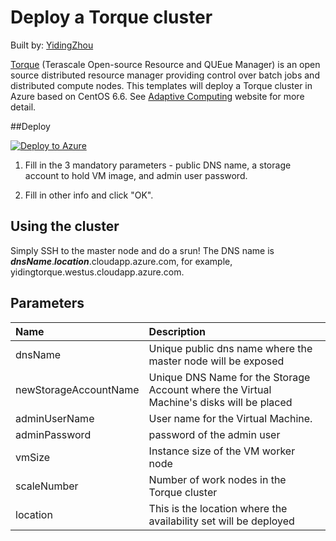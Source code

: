 # Deploy a Torque cluster

Built by: [YidingZhou](https://github.com/YidingZhou)

<a href="http://www.adaptivecomputing.com/products/open-source/torque/">Torque</a> (Terascale Open-source Resource and QUEue Manager) is an open source distributed resource manager providing control over batch jobs and distributed compute nodes. This templates will deploy a Torque cluster in Azure based on CentOS 6.6. See <a href="http://docs.adaptivecomputing.com/torque/5-1-0/help.htm">Adaptive Computing</a> website for more detail.

##Deploy

<a href="https://portal.azure.com/#create/Microsoft.Template/uri/https%3A%2F%2Fraw.githubusercontent.com%2FYidingZhou%2Fazure-quickstart-templates%2Fmaster%2Ftorque%2Fazuredeploy.json" target="_blank">
   <img alt="Deploy to Azure" src="http://azuredeploy.net/deploybutton.png"/>
</a>

1. Fill in the 3 mandatory parameters - public DNS name, a storage account to hold VM image, and admin user password.

2. Fill in other info and click "OK".

## Using the cluster

Simply SSH to the master node and do a srun! The DNS name is _**dnsName**_._**location**_.cloudapp.azure.com, for example, yidingtorque.westus.cloudapp.azure.com.

## Parameters

| Name   | Description    |
|:--- |:---|
| dnsName | Unique public dns name where the master node will be exposed | 
| newStorageAccountName | Unique DNS Name for the Storage Account where the Virtual Machine's disks will be placed |
| adminUserName | User name for the Virtual Machine. |
| adminPassword | password of the admin user |
| vmSize | Instance size of the VM worker node |
| scaleNumber | Number of work nodes in the Torque cluster |
| location | This is the location where the availability set will be deployed |




